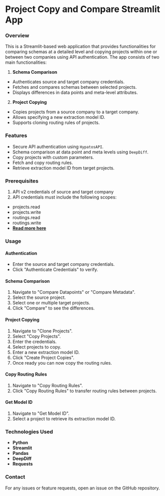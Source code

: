# Project Copy and Compare Streamlit App

### Overview
This is a Streamlit-based web application that provides functionalities for comparing schemas at a detailed level and copying projects within one or between two companies using API authentication. The app consists of two main functionalities:

1. **Schema Comparison**
- Authenticates source and target company credentials.
- Fetches and compares schemas between selected projects.
- Displays differences in data points and meta-level attributes.

2. **Project Copying**
- Copies projects from a source company to a target company.
- Allows specifying a new extraction model ID.
- Supports cloning routing rules of projects.

### Features
- Secure API authentication using `HypatosAPI`.
- Schema comparison at data point and meta levels using `DeepDiff`.
- Copy projects with custom parameters.
- Fetch and copy routing rules.
- Retrieve extraction model ID from target projects.

### Prerequisites
1. API v2 credentials of source and target company 
2. API credentials must include the following scopes: 

- projects.read
- projects.write
- routings.read
- routings.write
- **[Read more here](https://docs-internal.hypatos.ai/implementation-playbook/introduction-to-implementation-playbook/implementation-playbook/create-or-update-keycloak-credentials)**

### Usage
#### Authentication
- Enter the source and target company credentials.
- Click "Authenticate Credentials" to verify.

#### Schema Comparison
1. Navigate to "Compare Datapoints" or "Compare Metadata".
2. Select the source project.
3. Select one or multiple target projects.
4. Click "Compare" to see the differences.

#### Project Copying
1. Navigate to "Clone Projects".
2. Select "Copy Projects".
3. Enter the credentials.
4. Select projects to copy.
5. Enter a new extraction model ID.
6. Click "Create Project Copies".
7. Once ready you can now copy the routing rules.


#### Copy Routing Rules
1. Navigate to "Copy Routing Rules".
2. Click "Copy Routing Rules" to transfer routing rules between projects.

#### Get Model ID
1. Navigate to "Get Model ID".
2. Select a project to retrieve its extraction model ID.

### Technologies Used
- **Python**
- **Streamlit**
- **Pandas**
- **DeepDiff**
- **Requests**

### Contact
For any issues or feature requests, open an issue on the GitHub repository.